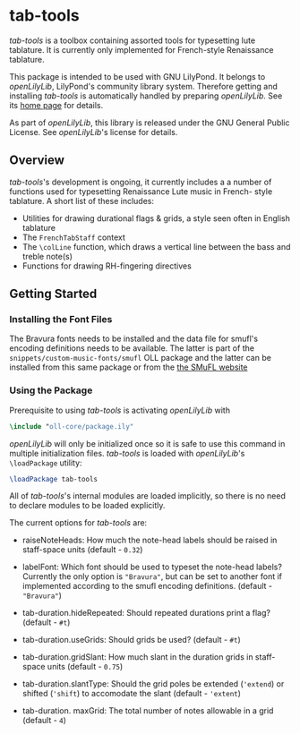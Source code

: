 # tab-tools

*tab-tools* is a toolbox containing assorted tools for typesetting
lute tablature. It is currently only implemented for French-style
Renaissance tablature.

This package is intended to be used with GNU LilyPond.
It belongs to *openLilyLib*, LilyPond's community library system.
Therefore getting and installing *tab-tools* is automatically handled by
preparing *openLilyLib*.
See its [home page](https://github.com/openlilylib/openlilylib) for details.

As part of *openLilyLib*, this library is released under the
GNU General Public License. See *openLilyLib*'s license for details.

## Overview

*tab-tools*'s development is ongoing, it currently includes a
a number of functions used for typesetting Renaissance Lute music in French-
style tablature. A short list of these includes:

* Utilities for drawing durational flags & grids, a style seen often in English tablature
* The `FrenchTabStaff` context
* The `\colLine` function, which draws a vertical line between the bass and
  treble note(s)
* Functions for drawing RH-fingering directives

## Getting Started

### Installing the Font Files

The Bravura fonts needs to be installed and the data file for smufl's encoding
definitions needs to be available. The latter is part of the 
`snippets/custom-music-fonts/smufl` OLL package and the latter can be installed
from this same package or from the [the SMuFL website](http://www.smufl.org/fonts/)

### Using the Package

Prerequisite to using *tab-tools* is activating *openLilyLib* with

```lilypond
\include "oll-core/package.ily"
```

*openLilyLib* will only be initialized once so it is safe to use this command in 
multiple initialization files. *tab-tools* is loaded with *openLilyLib*'s `\loadPackage` utility:

```lilypond
\loadPackage tab-tools
```

All of *tab-tools*'s internal modules are loaded implicitly, so
there is no need to declare modules to be loaded explicitly.

The current options for *tab-tools* are:

* raiseNoteHeads: How much the note-head labels should be raised in staff-space units
  (default - `0.32`)
* labelFont: Which font should be used to typeset the note-head labels? Currently the
  only option is `"Bravura"`, but can be set to another font if implemented according to 
  the smufl encoding definitions.
  (default - `"Bravura"`)

* tab-duration.hideRepeated: Should repeated durations print a flag?
  (default - `#t`)
* tab-duration.useGrids: Should grids be used?
  (default - `#t`)
* tab-duration.gridSlant: How much slant in the duration grids in staff-space units
  (default - `0.75`)
* tab-duration.slantType: Should the grid poles be extended (`'extend`) or shifted
  (`'shift`) to accomodate the slant
  (default - `'extent`)
* tab-duration. maxGrid: The total number of notes allowable in a grid
  (default - `4`)
